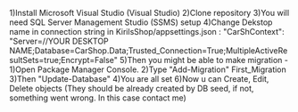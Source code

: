 1)Install Microsoft Visual Studio (Visual Studio)
2)Clone repository
3)You will need SQL Server Management Studio (SSMS) setup
4)Change Dekstop name in connection string in KirilsShop/appsettings.json :
          "CarShContext": "Server=//YOUR DESKTOP NAME;Database=CarShop.Data;Trusted_Connection=True;MultipleActiveResultSets=true;Encrypt=False"
5)Then you might be able to make migration - 
              1)Open Package Manager Console.
              2)Type "Add-Migration" First_Migration
              3)Then "Update-Database"
              4)You are all set
6)Now u can Create, Edit, Delete objects (They should be already created by DB seed, if not, something went wrong. In this case contact me) 
          
